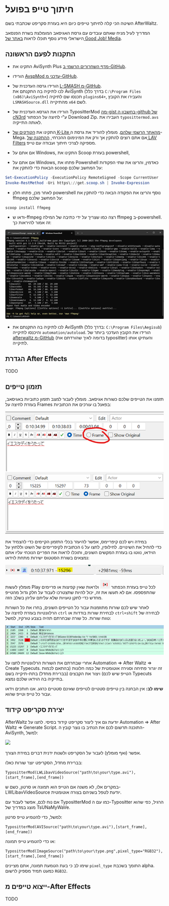 # חיתוך טייפ בפועל

השיטה הכי קלה לחיתוך טייפים כיום
היא בעזרת סקריפט שכתבתי בשם AfterWaltz.

המדריך לעיל מניח שאתם עובדים עם גרסת האגיסאב המומלצת בשרת הפנסאב הישראלי
מידע נוסף תוכלו לראות
[באתר של Good Job! Media](http://goodjobmedia.com/fansubbing/).

## התקנות לפעם הראשונה
- התקינו את AviSynth Plus
[מדף השחרורים הרשמי ב-GitHub](https://github.com/AviSynth/AviSynthPlus/releases).
- הורידו [AvspMod עדכני מ-GitHub](https://github.com/gispos/AvsPmod/releases).

-  הורידו גרסה העדכנית של [L-SMASH מ-GitHub](https://github.com/HomeOfAviSynthPlusEvolution/L-SMASH-Works/releases). \
לכו לתיקיה בה התקנתם את AviSynth
(בדרך כלל `C:\Program Files (x86)\AviSynth+`)
תכנסו שם לתיקיה `plugins64+`,
והעבירו את הקובץ `LSMASHSource.dll` מהתיקייה `x64` לשם.

-  הורידו את הגרסא העדכנית של TypositterMod
[מה-gist בחשבון ה-github של cN3rd](https://gist.github.com/cN3rd/4825bb753680b9e9f67e938f7cd5b4bd)
ע"י לחיצה על הכפתור Download Zip.
העבירו את `typosittermod.avs` לאותה התייקיה.

-  התקינו את [הקודקים של K-Lite מהאתר הרשמי שלהם](https://codecguide.com/download_kl.htm).
מומלץ להוריד את גרסת ה-Mega.
אם אתם רוצים להתקין אך ורק את המינימום ההכרחי,
[ההתקנה של LAV Filters](https://github.com/Nevcairiel/LAVFilters/releases)
מספיקה לצרכי חיתוך ועבודה עם טייפ.

- אם אתם על Windows, התקינו את Scoop בעזרת powershell,

-  אם אתם על Windows, 
פתחו את Powershell כאדמין,
והריצו את שתי הפקודות הבאות כדי
להתקין את scoop על המחשב שלכם:

```powershell
Set-ExecutionPolicy -ExecutionPolicy RemoteSigned -Scope CurrentUser
Invoke-RestMethod -Uri https\://get.scoop.sh | Invoke-Expression
```

- לאחר מכן, פתחו חלון powershell נוסף והריצו את הפקודה הבאה כדי להתקין את ffmpeg על המחשב שלכם:
```powershell
scoop install ffmpeg
```

- ודאו ש-ffmpeg רצה כמו שצריך
על ידי כתיבה של המילה ffmpeg ב-powershell.
זה אמור להיראות כך:

![ffmpeg ב-powershell](../images/typecutting-guide-01.png)

- לכו לתיקיה בה התקנתם את AviSynth (בדרך כלל: `C:\Program Files\Aegisub`) 
והיכנסו לתיקייה `automation/autoload`.
הורידו את הקובץ העדכני ביותר של
[afterwaltz מ-GitHub](https://gist.github.com/cN3rd/b918ea871b5670c5c87f84c9fd187bdf)
(בדומה לאיך שהורדתם את typositter)
והעתיקו אותו לתיקייה.

## הגדרת After Effects

TODO

## תזמון טייפים
תזמנו את הטייפים שלכם כשורות אגיסאב.
מומלץ לעבור למצב תזמון כתוביות באגיסאב,
בעזרת לחיצה על Frames בפאנל בו עורכים את הכתוביות:

![](../images/typecutting-guide-02.png)
![](../images/typecutting-guide-03.png)

במידה ויש לכם קיפריימס, אפשר להיעזר בכלי התזמון הקיימים
כדי להצמיד את הכתובית לקיפריימים של השוט
וללחוץ על `G` כדי להחיל את השינויים.
לחילופין,
לחצו על הוידאו,
נווטו בו בעזרת המקשים השונים,
ותוכלו לראות את הפריים הנוכחי עליו אתם נמצאים
בשורת הסטטוס ישירות מתחת לוידאו:

![](../images/typecutting-guide-04.png)

מומלץ לעשות Play
לכל טייפ בעזרת הכפתור ![](../images/typecutting-guide-playbtn.png)
ולראות שאין קפיצות או פריימים שהתפספסו.
אם לא תעשו את זה,
יכול להיות שתצטרכו לעבוד על חלק גדול מהטייפ מחדש
כדי לתקן טעויות שלא עליתם עליהן בשלב הזה. 

לאחר שיש לכם שורות מתוזמנות עבור כל הטייפים השונים,
בחרו את כל השורות הרלוונטיות בעזרת לחיצה על `ctrl` לבחירת שורות בודדות או `ctrl+shift` לבחירה של טווח שורות.
כל שורה שבחרתם תהיה בצבע טורקיז, למשל:

![](../images/typecutting-guide-05.png)

אחרי שבחרתם את השורות הרלוונטיות
לחצו על
Automation => After Waltz => Create Typecuts.
זה יגרור פתיחה וסגירה אוטומטית של כמה חלונות
(בהתאם לכמות הטייפ שיש לכם)
ויצור את הקבצים
(בברירת מחדל)
בתת-תיקייה בשם Typecuts
בתייקיה בה הוידאו שלכם נמצא.

**שימו לב:**
אין הבחנה בין טייפים סטטיים לטייפים שאינם סטטיים כרגע.
אנו חותכים וידאו עבור כל טייפ וטייפ שהוא.

## יצירת סקריפט קידוד

AfterWaltz יודעת גם איך ליצור סקריפט קידוד בסיסי.
לחצו על
Automation => After Waltz => Generate Script.
התוכנה תרשום לכם את הנתיב
בו נוצר קובץ ה-AviSynth,
למשל:

![](https://lh7-us.googleusercontent.com/fN6nA2eo9CL4swdfBArSw1tzHkIoGXk053KcsfoqeM4KeWhtDLpcvm_MrSnhU5vYl4qiNTFZ_lMkU-4Whpzjqx25y54pDfgNuT3R8zPAvrN8y2lbaVUgToea42l3w-FyqxJVj-HIaBbW9jYRdhtPzdM)

אפשר
(ואף מומלץ)
לעבור על הסקריפט
ולשנות ידנית דברים במידת הצורך. 

בברירת מחדל,
הסקריפט יוצר שורות כאלו:

```avisynth
TypositterMod(LWLibavVideoSource("path\to\your\type.avi"),[start_frame],[end_frame])
```

במקרים אלו,
לא משנה אם הטייפ הוא תמונה או סרטון,
כשם ש-LWLibavVideoSource 
יודעת לטפל בשניהם בצורה אוטומטית.

אם נוח לכם,
אפשר לעבוד עם TypositterMod
כמו עם ה-Typositter הרגיל,
כפי שהוא מוצג במדריך של TsUNaMyWaVe.

למשל,
כדי להטמיע טייפ סרטון:
```avisynth
TypositterMod(AVISource("path\to\your\type.avi"),[start_frame],[end_frame])

```
או כדי להטמיע טייפ תמונה:
```avisynth
TypositterMod(ImageSource("path\to\your\type.png",pixel_type="RGB32"),[start_frame],[end_frame])
```
שימו לב כי בעת הטמעת תמונה,
אתם מציינים `pixel_type`
התומך בשכבת alpha.
כמעט תמיד מספיק לרשום `RGB32`.

## ייצוא טייפים מ-After Effects

TODO